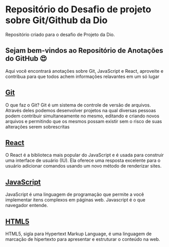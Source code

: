 # Repositório do Desafio de projeto sobre Git/Github da Dio

Repositório criado para o desafio de Projeto da Dio.

## Sejam bem-vindos ao Repositório de Anotações do GitHub :heart_eyes:

Aqui você encontrará anotações sobre Git, JavaScript e React, aproveite e contribua para que todos achem informações relavantes em um só lugar

## **[Git](https://github.com/ViniciusLima7/dio-desafio-github-versionamento/tree/main/Git)**

O que faz o Git?
Git é um sistema de controle de versão de arquivos. Através deles podemos desenvolver projetos na qual diversas pessoas podem contribuir simultaneamente no mesmo, editando e criando novos arquivos e permitindo que os mesmos possam existir sem o risco de suas alterações serem sobrescritas

## **[React](https://github.com/ViniciusLima7/dio-desafio-github-versionamento/tree/main/React)**

O React é a biblioteca mais popular do JavaScript e é usada para construir uma interface de usuário (IU). Ela oferece uma resposta excelente para o usuário adicionar comandos usando um novo método de renderizar sites.

## [JavaScript](https://github.com/ViniciusLima7/dio-desafio-github-versionamento/tree/main/JavaScript)

JavaScript é uma linguagem de programação que permite a você implementar itens complexos em páginas web. Javascript é o que navegador entende.

## [HTML5](https://github.com/ViniciusLima7/dio-desafio-github-versionamento/tree/main/HTML5)

HTML5, sigla para Hypertext Markup Language, é uma linguagem de marcação de hipertexto para apresentar e estruturar o conteúdo na web.
